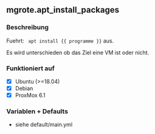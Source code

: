 ## mgrote.apt_install_packages

### Beschreibung
Fuehrt:
` apt install {{ programme }}`
aus.

Es wird unterschieden ob das Ziel eine VM ist oder nicht.

### Funktioniert auf
- [x] Ubuntu (>=18.04)
- [x] Debian
- [x] ProxMox 6.1

### Variablen + Defaults
- siehe default/main.yml
